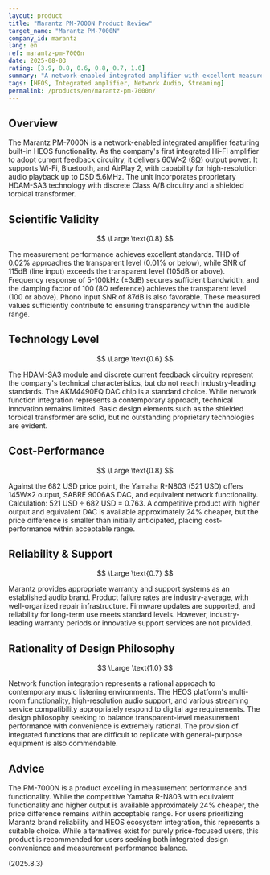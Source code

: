 ```yaml
---
layout: product
title: "Marantz PM-7000N Product Review"
target_name: "Marantz PM-7000N"
company_id: marantz
lang: en
ref: marantz-pm-7000n
date: 2025-08-03
rating: [3.9, 0.8, 0.6, 0.8, 0.7, 1.0]
summary: "A network-enabled integrated amplifier with excellent measurement performance and integrated design, offering acceptable cost-performance within reasonable range"
tags: [HEOS, Integrated amplifier, Network Audio, Streaming]
permalink: /products/en/marantz-pm-7000n/
---
```

## Overview

The Marantz PM-7000N is a network-enabled integrated amplifier featuring built-in HEOS functionality. As the company's first integrated Hi-Fi amplifier to adopt current feedback circuitry, it delivers 60W×2 (8Ω) output power. It supports Wi-Fi, Bluetooth, and AirPlay 2, with capability for high-resolution audio playback up to DSD 5.6MHz. The unit incorporates proprietary HDAM-SA3 technology with discrete Class A/B circuitry and a shielded toroidal transformer.

## Scientific Validity

$$ \Large \text{0.8} $$

The measurement performance achieves excellent standards. THD of 0.02% approaches the transparent level (0.01% or below), while SNR of 115dB (line input) exceeds the transparent level (105dB or above). Frequency response of 5-100kHz (±3dB) secures sufficient bandwidth, and the damping factor of 100 (8Ω reference) achieves the transparent level (100 or above). Phono input SNR of 87dB is also favorable. These measured values sufficiently contribute to ensuring transparency within the audible range.

## Technology Level

$$ \Large \text{0.6} $$

The HDAM-SA3 module and discrete current feedback circuitry represent the company's technical characteristics, but do not reach industry-leading standards. The AKM4490EQ DAC chip is a standard choice. While network function integration represents a contemporary approach, technical innovation remains limited. Basic design elements such as the shielded toroidal transformer are solid, but no outstanding proprietary technologies are evident.

## Cost-Performance

$$ \Large \text{0.8} $$

Against the 682 USD price point, the Yamaha R-N803 (521 USD) offers 145W×2 output, SABRE 9006AS DAC, and equivalent network functionality. Calculation: 521 USD ÷ 682 USD = 0.763. A competitive product with higher output and equivalent DAC is available approximately 24% cheaper, but the price difference is smaller than initially anticipated, placing cost-performance within acceptable range.

## Reliability & Support

$$ \Large \text{0.7} $$

Marantz provides appropriate warranty and support systems as an established audio brand. Product failure rates are industry-average, with well-organized repair infrastructure. Firmware updates are supported, and reliability for long-term use meets standard levels. However, industry-leading warranty periods or innovative support services are not provided.

## Rationality of Design Philosophy

$$ \Large \text{1.0} $$

Network function integration represents a rational approach to contemporary music listening environments. The HEOS platform's multi-room functionality, high-resolution audio support, and various streaming service compatibility appropriately respond to digital age requirements. The design philosophy seeking to balance transparent-level measurement performance with convenience is extremely rational. The provision of integrated functions that are difficult to replicate with general-purpose equipment is also commendable.

## Advice

The PM-7000N is a product excelling in measurement performance and functionality. While the competitive Yamaha R-N803 with equivalent functionality and higher output is available approximately 24% cheaper, the price difference remains within acceptable range. For users prioritizing Marantz brand reliability and HEOS ecosystem integration, this represents a suitable choice. While alternatives exist for purely price-focused users, this product is recommended for users seeking both integrated design convenience and measurement performance balance.

(2025.8.3)
